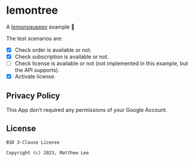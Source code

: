 # lemontree

A [lemonsqueepy](https://github.com/mthli/lemonsqueepy) example 🍋

The test scenarios are:

- [x] Check order is available or not.
- [x] Check subscription is available or not.
- [ ] Check license is available or not (not implemented in this example, but the API supports).
- [x] Activate license.

## Privacy Policy

This App don’t required any permissions of your Google Account.

## License

```
BSD 3-Clause License

Copyright (c) 2023, Matthew Lee
```
